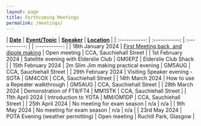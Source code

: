 ```yaml
---
layout: page
title: Forthcoming Meetings
permalink: /meetings/
---
```


| **<u>Date</u>** | **<u>Event/Topic</u>** | **<u>Speaker</u>** | **<u>Location</u>** |
| :-----------: | :-----------: | :-----------: | | :-----------: |
| 18th January 2024 | [First Meeting back, and dipole making](https://www.mm0wsg.radio/jekyll/update/2024/01/18/newyear.html) | Open meeting | CCA, Sauchiehall Street |
| 1st February 2024 | Satellite evening with Elderslie Club | GM0EPZ | Elderslie Club Shack |
| 15th February 2024 | 2m Slim Jim making practical evening | GM5AUG | CCA, Sauchiehall Street |
| 29th February 2024 | Visiting Speaker evening - SOTA | GM4COX | CCA, Sauchiehall Street |
| 14th March 2024 | How to use a Repeater walkthrough | GM5AUG | CCA, Sauchiehall Street |
| 28th March 2024 | Demonstration of FT8/FT4 | MM1STK | CCA, Sauchiehall Street |
| 11th April 2024 | Introduction to YOTA | MM/OM1DP | CCA, Sauchiehall Street |
| 25th April 2024 | No meeting for exam season | n/a | n/a |
| 9th May 2024 | No meeting for exam season | n/a | n/a |
| 23rd May 2024 | POTA Evening (weather permitting) | Open meeting | Ruchill Park, Glasgow |
